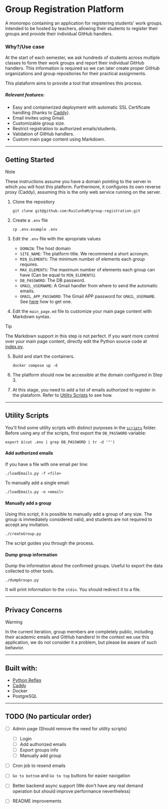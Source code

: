 # Group Registration Platform

A monorepo containing an application for registering students' work groups. Intended to be hosted by teachers, allowing their students to register their groups and provide their individual GitHub handlers.

### Why?/Use case

At the start of each semester, we ask hundreds of students across multiple classes to form their work groups and report their individual GitHub handlers. This information is required so we can later create proper GitHub organizations and group repositories for their practical assignments.

This plataform aims to provide a tool that streamlines this process.

##### Relevant features:

- Easy and containerized deployment with automatic SSL Certificate handling (thanks to [Caddy](https://caddyserver.com/)).
- Email invites using Gmail.
- Customizable group size.
- Restrict registration to authorized emails/students.
- Validation of GitHub handlers.
- Custom main page content using Markdown.

---

## Getting Started

> [!NOTE]
> These instructions assume you have a domain pointing to the server in which you will host this platform. Furthermore, it configures its own reverse proxy (Caddy), assuming this is the only web service running on the server.

1. Clone the repository

   ```
   git clone git@github.com:RuiCunhaM/group-registration.git
   ```

2. Create a `.env` file

   ```
   cp .env.example .env
   ```

3. Edit the `.env` file with the apropriate values

   - `DOMAIN`: The host domain
   - `SITE_NAME`: The platform title. We recommend a short acronym.
   - `MIN_ELEMENTS`: The minimum number of elements each group requires.
   - `MAX_ELEMENTS`: The maximum number of elements each group can have (Can be equal to `MIN_ELEMENTS`).
   - `DB_PASSWORD`: The DB password.
   - `GMAIL_USERNAME`: A Gmail handler from where to send the automatic emails.
   - `GMAIL_APP_PASSWORD`: The Gmail APP password for `GMAIL_USERNAME`. See [here](https://support.google.com/mail/answer/185833?hl=en) how to get one.

4. Edit the `main_page.md` file to customize your main page content with Markdown syntax.

> [!TIP]
> The Markdown support in this step is not perfect. If you want more control over your main page content, directly edit the Python source code at [index.py](./reflex_app/group_registration/pages/index.py).

5. Build and start the containers.

   ```
   docker compose up -d
   ```

6. The platform should now be accessible at the domain configured in Step 3.

7. At this stage, you need to add a list of emails authorized to register in the plataform. Refer to [Utility Scripts](#utility-scripts) to see how.

---

## Utility Scripts

You'll find some utility scripts with distinct purposes in the [`scripts`](./scripts) folder. Before using any of the scripts, first export the `DB_PASSWORD` variable:

```
export $(cat .env | grep DB_PASSWORD | tr -d '"')
```

#### Add authorized emails

If you have a file with one email per line:

```
./loadEmails.py -f <file>
```

To manually add a single email:

```
./loadEmails.py -e <email>
```

#### Manually add a group

Using this script, it is possible to manually add a group of any size. The group is immediately considered valid, and students are not required to accept any invitation.

```
./createGroup.py
```

The script guides you through the process.

#### Dump group information

Dump the information about the confirmed groups. Useful to export the data collected to other tools.

```
./dumpGroups.py
```

It will print information to the `stdin`. You should redirect it to a file.

---

## Privacy Concerns

> [!WARNING]
> In the current iteration, group members are completely public, including their academic emails and GitHub handlers! In the context we use this application, we do not consider it a problem, but please be aware of such behavior.

---

## Built with:

- [Python Reflex](https://reflex.dev/)
- [Caddy](https://caddyserver.com/)
- Docker
- PostgreSQL

---

## TODO (No particular order)

- [ ] Admin page (Should remove the need for utility scripts)

  - [ ] Login
  - [ ] Add authorized emails
  - [ ] Export groups info
  - [ ] Manually add group

- [ ] Cron job to resend emails

- [ ] `Go to bottom` and `Go to top` buttons for easier navigation

- [ ] Better backend async support (We don't have any real demand operation but should improve performance nevertheless)

- [ ] README improvements
